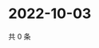 # 2022-10-03

共 0 条

<!-- BEGIN WEIBO -->
<!-- 最后更新时间 Mon Oct 03 2022 00:07:15 GMT+0800 (China Standard Time) -->

<!-- END WEIBO -->
